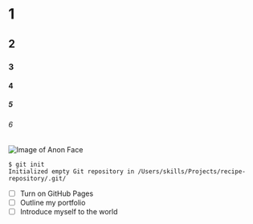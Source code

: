 
# 1
## 2
### 3
#### 4
##### 5
###### 6



![Image of Anon Face](https://upload.wikimedia.org/wikipedia/commons/thumb/e/e0/Anonymous.svg/1481px-Anonymous.svg.png)



```
$ git init
Initialized empty Git repository in /Users/skills/Projects/recipe-repository/.git/
```



- [ ] Turn on GitHub Pages
- [ ] Outline my portfolio
- [ ] Introduce myself to the world
